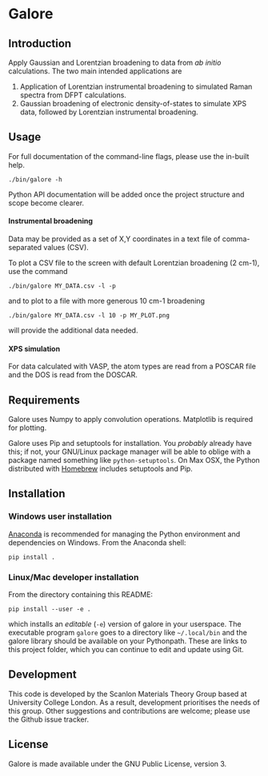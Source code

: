 # Galore

## Introduction

Apply Gaussian and Lorentzian broadening to data from *ab initio*
calculations. The two main intended applications are

1. Application of Lorentzian instrumental broadening to simulated
   Raman spectra from DFPT calculations.
2. Gaussian broadening of electronic density-of-states to simulate XPS
   data, followed by Lorentzian instrumental broadening.

## Usage

For full documentation of the command-line flags, please use the
in-built help.

    ./bin/galore -h

Python API documentation will be added once the project structure and
scope become clearer.

#### Instrumental broadening
Data may be provided as a set of X,Y coordinates in a text file of
comma-separated values (CSV).

To plot a CSV file to the screen with default Lorentzian broadening (2
cm-1), use the command

    ./bin/galore MY_DATA.csv -l -p

and to plot to a file with more generous 10 cm-1 broadening

    ./bin/galore MY_DATA.csv -l 10 -p MY_PLOT.png

will provide the additional data needed.

#### XPS simulation

For data calculated with VASP, the atom types are read from a POSCAR
file and the DOS is read from the DOSCAR.

## Requirements

Galore uses Numpy to apply convolution operations. Matplotlib is
required for plotting.

Galore uses Pip and setuptools for installation. You *probably*
already have this; if not, your GNU/Linux package manager will be able
to oblige with a package named something like `python-setuptools`. On
Max OSX, the Python distributed with [Homebrew](http://brew.sh)
includes setuptools and Pip.

## Installation

### Windows user installation
[Anaconda](https://www.continuum.io/downloads) is recommended for
managing the Python environment and dependencies on Windows.  From the
Anaconda shell:

    pip install .

### Linux/Mac developer installation
From the directory containing this README:

    pip install --user -e .

which installs an *editable* (`-e`) version of galore in your
userspace. The executable program `galore` goes to a directory like
`~/.local/bin` and the galore library should be available on your
Pythonpath. These are links to this project folder, which you can
continue to edit and update using Git.

## Development

This code is developed by the Scanlon Materials Theory Group based at
University College London. As a result, development prioritises the
needs of this group. Other suggestions and contributions are welcome;
please use the Github issue tracker.

## License
Galore is made available under the GNU Public License, version 3.
